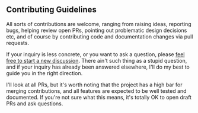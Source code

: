 ## Contributing Guidelines

All sorts of contributions are welcome, ranging from raising ideas, reporting bugs,
helping review open PRs, pointing out problematic design decisions etc, and of course by
contributing code and documentation changes via pull requests.

If your inquiry is less concrete, or you want to ask a question, please [feel free to
start a new discussion][discussion]. There ain't such thing as a stupid question, and if
your inquiry has already been answered elsewhere, I'll do my best to guide you in the
right direction.

[discussion]: https://github.com/antonagestam/injected/discussions

I'll look at all PRs, but it's worth noting that the project has a high bar for merging
contributions, and all features are expected to be well tested and documented. If you're
not sure what this means, it's totally OK to open draft PRs and ask questions.
